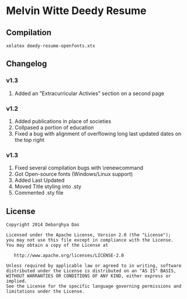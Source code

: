 # Melvin Witte Deedy Resume

## Compilation
```
xelatex deedy-resume-openfonts.xtx
```

## Changelog
### v1.3
1. Added an "Extracurricular Activies" section on a second page

### v1.2
1. Added publications in place of societies
2. Collpased a portion of education
3. Fixed a bug with alignment of overflowing long last updated dates on the top right

### v1.3
1. Fixed several compilation bugs with \renewcommand
2. Got Open-source fonts (Windows/Linux support)
3. Added Last Updated
4. Moved Title styling into .sty
5. Commented .sty file

## License
    Copyright 2014 Debarghya Das

    Licensed under the Apache License, Version 2.0 (the "License");
    you may not use this file except in compliance with the License.
    You may obtain a copy of the License at

       http://www.apache.org/licenses/LICENSE-2.0

    Unless required by applicable law or agreed to in writing, software
    distributed under the License is distributed on an "AS IS" BASIS,
    WITHOUT WARRANTIES OR CONDITIONS OF ANY KIND, either express or implied.
    See the License for the specific language governing permissions and
    limitations under the License.

